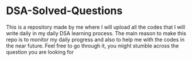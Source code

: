# DSA-Solved-Questions

This is a repository made by me where I will upload all the codes that I will write daily in my daily DSA learning process.
The main reason to make this repo is to monitor my daily progress and also to help me with the codes in the near future. 
Feel free to go through it, you might stumble across the question you are looking for
